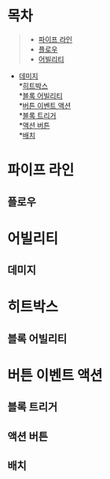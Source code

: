 ```
```
# 목차
>- [파이프 라인](#파이프-라인)
  >- [플로우](#플로우)   
>- [어빌리티](#어빌리티)  
  - [데미지](#데미지)   
*[히트박스](#히트박스)   
  *[블록 어빌리티](#블록-어빌리티)   
*[버튼 이벤트 액션](#버튼-이벤트-액션)   
  *[블록 트리거](#블록-트리거)   
  *[액션 버튼](#액션-버튼)   
  *[배치](#배치)   

# 파이프 라인
  ## 플로우
# 어빌리티
  ## 데미지
# 히트박스
  ## 블록 어빌리티
# 버튼 이벤트 액션
  ## 블록 트리거
  ## 액션 버튼
  ## 배치
